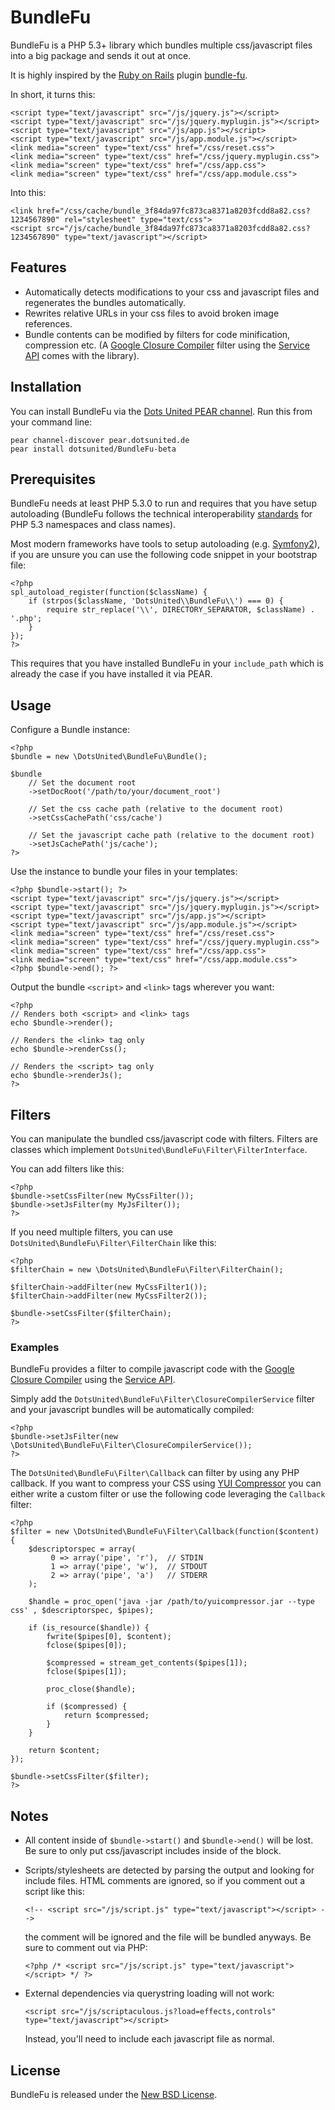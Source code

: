 BundleFu
========

BundleFu is a PHP 5.3+ library which bundles multiple css/javascript files into a big package and sends it out at once.

It is highly inspired by the [Ruby on Rails](http://rubyonrails.org) plugin [bundle-fu](http://code.google.com/p/bundle-fu/).

In short, it turns this:

    <script type="text/javascript" src="/js/jquery.js"></script>
    <script type="text/javascript" src="/js/jquery.myplugin.js"></script>
    <script type="text/javascript" src="/js/app.js"></script>
    <script type="text/javascript" src="/js/app.module.js"></script>
    <link media="screen" type="text/css" href="/css/reset.css">
    <link media="screen" type="text/css" href="/css/jquery.myplugin.css">
    <link media="screen" type="text/css" href="/css/app.css">
    <link media="screen" type="text/css" href="/css/app.module.css">

Into this:

    <link href="/css/cache/bundle_3f84da97fc873ca8371a8203fcdd8a82.css?1234567890" rel="stylesheet" type="text/css">
    <script src="/js/cache/bundle_3f84da97fc873ca8371a8203fcdd8a82.css?1234567890" type="text/javascript"></script>

## Features ##

  * Automatically detects modifications to your css and javascript files and regenerates the bundles automatically.
  * Rewrites relative URLs in your css files to avoid broken image references.
  * Bundle contents can be modified by filters for code minification, compression etc. (A [Google Closure Compiler](http://code.google.com/closure/compiler/) filter using the [Service API](http://code.google.com/closure/compiler/docs/api-ref.html) comes with the library).

## Installation ##

You can install BundleFu via the [Dots United PEAR channel](http://pear.dotsunited.de). Run this from your command line:

    pear channel-discover pear.dotsunited.de
    pear install dotsunited/BundleFu-beta

## Prerequisites ##

BundleFu needs at least PHP 5.3.0 to run and requires that you have setup autoloading (BundleFu follows the technical interoperability [standards](http://groups.google.com/group/php-standards/web/psr-0-final-proposal) for PHP 5.3 namespaces and class names).

Most modern frameworks have tools to setup autoloading (e.g. [Symfony2](http://docs.symfony-reloaded.org/guides/tools/autoloader.html)), if you are unsure you can use the following code snippet in your bootstrap file:

    <?php
    spl_autoload_register(function($className) {
        if (strpos($className, 'DotsUnited\\BundleFu\\') === 0) {
            require str_replace('\\', DIRECTORY_SEPARATOR, $className) . '.php';
        }
    });
    ?>

This requires that you have installed BundleFu in your `include_path` which is already the case if you have installed it via PEAR.

## Usage ##

Configure a Bundle instance:

    <?php
    $bundle = new \DotsUnited\BundleFu\Bundle();

    $bundle
        // Set the document root
        ->setDocRoot('/path/to/your/document_root')

        // Set the css cache path (relative to the document root)
        ->setCssCachePath('css/cache')

        // Set the javascript cache path (relative to the document root)
        ->setJsCachePath('js/cache');
    ?>

Use the instance to bundle your files in your templates:

    <?php $bundle->start(); ?>
    <script type="text/javascript" src="/js/jquery.js"></script>
    <script type="text/javascript" src="/js/jquery.myplugin.js"></script>
    <script type="text/javascript" src="/js/app.js"></script>
    <script type="text/javascript" src="/js/app.module.js"></script>
    <link media="screen" type="text/css" href="/css/reset.css">
    <link media="screen" type="text/css" href="/css/jquery.myplugin.css">
    <link media="screen" type="text/css" href="/css/app.css">
    <link media="screen" type="text/css" href="/css/app.module.css">
    <?php $bundle->end(); ?>

Output the bundle `<script>` and `<link>` tags wherever you want:

    <?php
    // Renders both <script> and <link> tags
    echo $bundle->render();

    // Renders the <link> tag only
    echo $bundle->renderCss();

    // Renders the <script> tag only
    echo $bundle->renderJs();
    ?>

## Filters ##

You can manipulate the bundled css/javascript code with filters. Filters are classes which implement `DotsUnited\BundleFu\Filter\FilterInterface`.

You can add filters like this:

    <?php
    $bundle->setCssFilter(new MyCssFilter());
    $bundle->setJsFilter(my MyJsFilter());
    ?>

If you need multiple filters, you can use `DotsUnited\BundleFu\Filter\FilterChain` like this:

    <?php
    $filterChain = new \DotsUnited\BundleFu\Filter\FilterChain();

    $filterChain->addFilter(new MyCssFilter1());
    $filterChain->addFilter(new MyCssFilter2());

    $bundle->setCssFilter($filterChain);
    ?>

### Examples ###

BundleFu provides a filter to compile javascript code with the [Google Closure Compiler](http://code.google.com/closure/compiler/) using the [Service API](http://code.google.com/closure/compiler/docs/api-ref.html).

Simply add the `DotsUnited\BundleFu\Filter\ClosureCompilerService` filter and your javascript bundles will be automatically compiled:

    <?php
    $bundle->setJsFilter(new \DotsUnited\BundleFu\Filter\ClosureCompilerService());
    ?>

The `DotsUnited\BundleFu\Filter\Callback` can filter by using any PHP callback. If you want to compress your CSS using [YUI Compressor](http://developer.yahoo.com/yui/compressor/) you can either write a custom filter or use the following code leveraging the `Callback` filter:

    <?php
    $filter = new \DotsUnited\BundleFu\Filter\Callback(function($content) {
        $descriptorspec = array(
             0 => array('pipe', 'r'),  // STDIN
             1 => array('pipe', 'w'),  // STDOUT
             2 => array('pipe', 'a')   // STDERR
        );

        $handle = proc_open('java -jar /path/to/yuicompressor.jar --type css' , $descriptorspec, $pipes);

        if (is_resource($handle)) {
            fwrite($pipes[0], $content);
            fclose($pipes[0]);

            $compressed = stream_get_contents($pipes[1]);
            fclose($pipes[1]);

            proc_close($handle);

            if ($compressed) {
                return $compressed;
            }
        }

        return $content;
    });

    $bundle->setCssFilter($filter);
    ?>

## Notes ##

  * All content inside of `$bundle->start()` and `$bundle->end()` will be lost. Be sure to only put css/javascript includes inside of the block.
  * Scripts/stylesheets are detected by parsing the output and looking for include files. HTML comments are ignored, so if you comment out a script like this:

        <!-- <script src="/js/script.js" type="text/javascript"></script> -->

    the comment will be ignored and the file will be bundled anyways. Be sure to comment out via PHP:

        <?php /* <script src="/js/script.js" type="text/javascript"></script> */ ?>

  * External dependencies via querystring loading will not work:

        <script src="/js/scriptaculous.js?load=effects,controls" type="text/javascript"></script>

    Instead, you'll need to include each javascript file as normal.

## License ##

BundleFu is released under the [New BSD License](https://github.com/dotsunited/BundleFu/blob/master/LICENSE).
